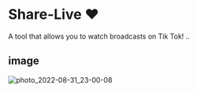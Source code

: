 # Share-Live ❤

A tool that allows you to watch broadcasts on Tik Tok! ..

## image 

![photo_2022-08-31_23-00-08](https://user-images.githubusercontent.com/84299287/187771861-8acea823-8cfd-4fda-929a-115151f5cf3f.jpg)
